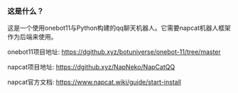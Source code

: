### 这是什么？
这是一个使用onebot11与Python构建的qq聊天机器人。它需要napcat机器人框架作为后端来使用。

onebot11项目地址:
https://dgithub.xyz/botuniverse/onebot-11/tree/master

napcat项目地址:
https://dgithub.xyz/NapNeko/NapCatQQ

napcat官方文档:
https://www.napcat.wiki/guide/start-install
